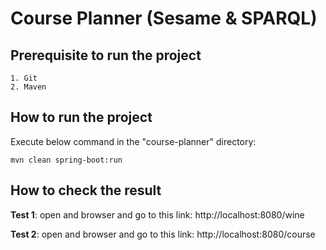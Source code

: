 # Course Planner (Sesame & SPARQL)

## Prerequisite to run the project
```
1. Git
2. Maven
```

## How to run the project

Execute below command in the "course-planner" directory:
```
mvn clean spring-boot:run
```

## How to check the result

**Test 1**: open and browser and go to this link: http://localhost:8080/wine

**Test 2**: open and browser and go to this link: http://localhost:8080/course
